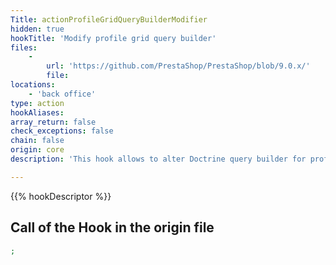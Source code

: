 ```yaml
---
Title: actionProfileGridQueryBuilderModifier
hidden: true
hookTitle: 'Modify profile grid query builder'
files:
    -
        url: 'https://github.com/PrestaShop/PrestaShop/blob/9.0.x/'
        file: 
locations:
    - 'back office'
type: action
hookAliases: 
array_return: false
check_exceptions: false
chain: false
origin: core
description: 'This hook allows to alter Doctrine query builder for profile grid'

---
```


{{% hookDescriptor %}}

## Call of the Hook in the origin file

```php
;
```
